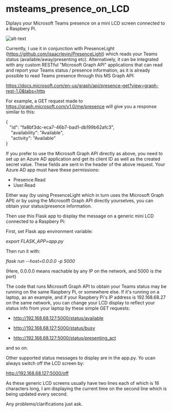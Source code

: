 # msteams_presence_on_LCD

Diplays your Microsoft Teams presence on a mini LCD screen connected to a Raspbery Pi.

![alt-text](https://github.com/truehand/msteams_presence_on_LCD/blob/main/static/lcd1.jpg?raw=true "A busy status displayed on the LCD")

Currently, I use it in conjunction with PresenceLight (https://github.com/isaacrlevin/PresenceLight) which reads your Teams status (available/away/presenting etc). Alternatively, it can be integrated with any custom RESTful "Microsoft Graph API" applications that can read and report your Teams status / presence information, as it is already possible to read Teams presence through this MS Graph API: 

https://docs.microsoft.com/en-us/graph/api/presence-get?view=graph-rest-1.0&tabs=http

For example, a GET request made to https://graph.microsoft.com/v1.0/me/presence will give you a response similar to this:

{  
   "id": "fa8bf3dc-eca7-46b7-bad1-db199b62afc3",  
   	"availability": "Available",  
   	"activity": "Available"  
}  

If you prefer to use the Microsoft Graph API directly as above, you need to set up an Azure AD application and get its client ID as well as the created secret value. These fields are sent in the header of the above request. Your Azure AD app must have these permissions:

* Presence.Read
* User.Read

Either way (by using PresenceLight which in turn uses the Microsoft Graph API) or by using the Microsotft Graph API directly yourselves, you can obtain your status/presence information.

Then use this Flask app to display the message on a generic mini LCD connected to a Raspbery Pi:

First, set Flask app environment variable:

*export FLASK_APP=app.py*

Then run it with: 

*flask run --host=0.0.0.0 -p 5000*

(Here, 0.0.0.0 means reachable by any IP on the network, and 5000 is the port)

The code that runs Microsoft Graph API to obtain your Teams status may be running on the same Raspbery Pi, or somewhere else. If it's running on a laptop, as an example, and if your Raspbery Pi's IP address is 192.168.68.27 on the same network, you can change your LCD display to reflect your status info from your laptop by these simple GET requests:

- http://192.168.68.127:5000/status/available

- http://192.168.68.127:5000/status/busy

- http://192.168.68.127:5000/status/presenting_act

and so on.

Other supported status messages to display are in the app.py. Yo ucan always switch off the LCD screen by:

http://192.168.68.127:5000/off

As these generic LCD screens usually have two lines each of which is 16 characters long, I am displaying the current time on the second line which is being updated every second.

Any problems/clarifications just ask.